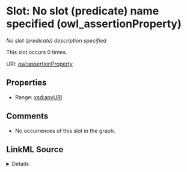 

# Slot: No slot (predicate) name specified (owl_assertionProperty)


_No slot (predicate) description specified_






This slot occurs 0 times.


URI: [owl:assertionProperty](http://www.w3.org/2002/07/owl#assertionProperty)



<!-- no inheritance hierarchy -->








## Properties

* Range: [xsd:anyURI](http://www.w3.org/2001/XMLSchema#anyURI)





## Comments

* No occurrences of this slot in the graph.



## LinkML Source

<details>

```yaml
name: owl_assertionProperty
annotations:
  count:
    tag: count
    value: 0
description: No slot (predicate) description specified
title: No slot (predicate) name specified
comments:
- No occurrences of this slot in the graph.
from_schema: fio-kg
rank: 1000
domain: owl_assertionProperty
slot_uri: owl:assertionProperty
alias: owl_assertionProperty
range: uri

```
</details>